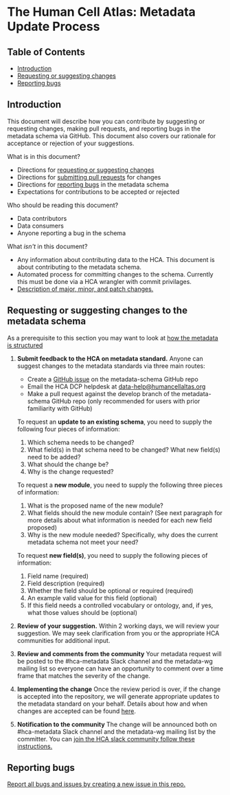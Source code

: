 # The Human Cell Atlas: Metadata Update Process

## Table of Contents
- [Introduction](#introduction)
- [Requesting or suggesting changes](#requesting-or-suggesting-changes)
- [Reporting bugs](#reporting-bugs)

## Introduction

This document will describe how you can contribute by suggesting or requesting changes, making pull requests, and reporting bugs in the metadata schema via GitHub. This document also covers our rationale for acceptance or rejection of your suggestions.

What is in this document?
 - Directions for [requesting or suggesting changes](#requesting-or-suggesting-changes-to-the-metadata-schema)
 - Directions for [submitting pull requests](#submitting-pull-requests) for changes
 - Directions for [reporting bugs](#reporting-bugs) in the metadata schema
 - Expectations for contributions to be accepted or rejected

Who should be reading this document?
 - Data contributors
 - Data consumers
 - Anyone reporting a bug in the schema

What *isn't* in this document?
- Any information about contributing data to the HCA. This document is about contributing to the metadata schema.
- Automated process for committing changes to the schema. Currently this must be done via a HCA wrangler with commit privilages.
- [Description of major, minor, and patch changes.](https://github.com/HumanCellAtlas/metadata-schema/blob/mg-updade-docs/docs/evolution.md#schema-versioning)

## Requesting or suggesting changes to the metadata schema

As a prerequisite to this section you may want to look at [how the metadata is structured](metadata-schema/docs/structure.md)

1. **Submit feedback to the HCA on metadata standard.** Anyone can suggest changes to the metadata standards via three main routes:
    - Create a [GitHub issue](https://github.com/HumanCellAtlas/metadata-schema/issues/new) on the metadata-schema GitHub repo
    - Email the HCA DCP helpdesk at data-help@humancellaltas.org
    - Make a pull request against the develop branch of the metadata-schema GitHub repo (only recommended for users with prior familiarity with GitHub)

    To request an **update to an existing schema**, you need to supply the following four pieces of information:

    1. Which schema needs to be changed?
    1. What field(s) in that schema need to be changed? What new field(s) need to be added?
    1. What should the change be?
    1. Why is the change requested?

    To request a **new module**, you need to supply the following three pieces of information:

    1. What is the proposed name of the new module?
    1. What fields should the new module contain? (See next paragraph for more details about what information is needed for each new field proposed)
    1. Why is the new module needed? Specifically, why does the current metadata schema not meet your need?
    
    To request **new field(s)**, you need to supply the following pieces of information:
    
    1. Field name (required)
    1. Field description (required)
    1. Whether the field should be optional or required (required)
    1. An example valid value for this field (optional)
    1. If this field needs a controlled vocabulary or ontology, and, if yes, what those values should be (optional)

2. **Review of your suggestion.** Within 2 working days, we will review your suggestion. We may seek clarification from you or the appropriate HCA communities for additional input.

3. **Review and comments from the community** Your metadata request will be posted to the #hca-metadata Slack channel and the metadata-wg mailing list so everyone can have an opportunity to comment over a time frame that matches the severity of the change.

4.  **Implementing the change** Once the review period is over, if the change is accepted into the repository, we will generate appropriate updates to the metadata standard on your behalf. Details about how and when changes are accepted can be found [here](https://github.com/HumanCellAtlas/metadata-schema/blob/mg-updade-docs/docs/committers.md#schema-update-acceptance-process).

5.  **Notification to the community** The change will be announced both on #hca-metadata Slack channel and the metadata-wg mailing list by the committer. You can [join the HCA slack community follow these instructions.](https://github.com/HumanCellAtlas/wiki/wiki)


## Reporting bugs

[Report all bugs and issues by creating a new issue in this repo.](https://github.com/HumanCellAtlas/metadata-schema/issues/new)
